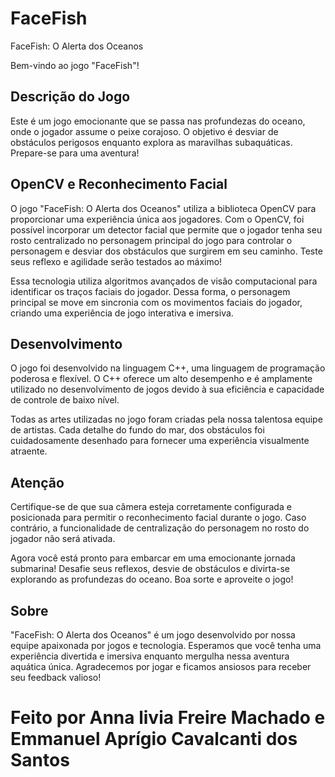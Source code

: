 # FaceFish
FaceFish: O Alerta dos Oceanos

Bem-vindo ao jogo "FaceFish"!

## Descrição do Jogo

Este é um jogo emocionante que se passa nas profundezas do oceano, onde o jogador assume o peixe corajoso. O objetivo é desviar de obstáculos perigosos enquanto explora as maravilhas subaquáticas. Prepare-se para uma aventura!

## OpenCV e Reconhecimento Facial

O jogo "FaceFish: O Alerta dos Oceanos" utiliza a biblioteca OpenCV para proporcionar uma experiência única aos jogadores. Com o OpenCV, foi possível incorporar um detector facial que permite que o jogador tenha seu rosto centralizado no personagem principal do jogo para controlar o personagem e desviar dos obstáculos que surgirem em seu caminho. Teste seus reflexo e agilidade serão testados ao máximo!

Essa tecnologia utiliza algoritmos avançados de visão computacional para identificar os traços faciais do jogador. Dessa forma, o personagem principal se move em sincronia com os movimentos faciais do jogador, criando uma experiência de jogo interativa e imersiva.

## Desenvolvimento

O jogo foi desenvolvido na linguagem C++, uma linguagem de programação poderosa e flexível. O C++ oferece um alto desempenho e é amplamente utilizado no desenvolvimento de jogos devido à sua eficiência e capacidade de controle de baixo nível.

Todas as artes utilizadas no jogo foram criadas pela nossa talentosa equipe de artistas. Cada detalhe do fundo do mar, dos obstáculos foi cuidadosamente desenhado para fornecer uma experiência visualmente atraente.

## Atenção

Certifique-se de que sua câmera esteja corretamente configurada e posicionada para permitir o reconhecimento facial durante o jogo. Caso contrário, a funcionalidade de centralização do personagem no rosto do jogador não será ativada.

Agora você está pronto para embarcar em uma emocionante jornada submarina! Desafie seus reflexos, desvie de obstáculos e divirta-se explorando as profundezas do oceano. Boa sorte e aproveite o jogo!

## Sobre

"FaceFish: O Alerta dos Oceanos" é um jogo desenvolvido por nossa equipe apaixonada por jogos e tecnologia. Esperamos que você tenha uma experiência divertida e imersiva enquanto mergulha nessa aventura aquática única. Agradecemos por jogar e ficamos ansiosos para receber seu feedback valioso!

Feito por Anna livia Freire Machado e Emmanuel Aprígio Cavalcanti dos Santos 
=======
